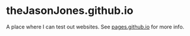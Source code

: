 theJasonJones.github.io
=======================

A place where I can test out websites. See [pages.github.io](http://pages.github.com/) for more info.
